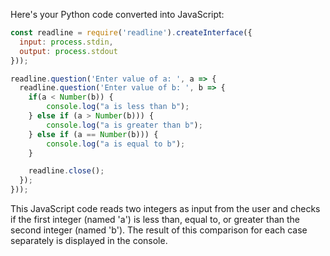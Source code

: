 Here's your Python code converted into JavaScript:

```javascript
const readline = require('readline').createInterface({
  input: process.stdin,
  output: process.stdout
}));

readline.question('Enter value of a: ', a => {
  readline.question('Enter value of b: ', b => {
    if(a < Number(b)) {
        console.log("a is less than b");
    } else if (a > Number(b))) {
        console.log("a is greater than b");
    } else if (a == Number(b))) {
        console.log("a is equal to b");
    }

    readline.close();
  });
}));
```
This JavaScript code reads two integers as input from the user and checks if the first integer (named 'a') is less than, equal to, or greater than the second integer (named 'b'). The result of this comparison for each case separately is displayed in the console.
